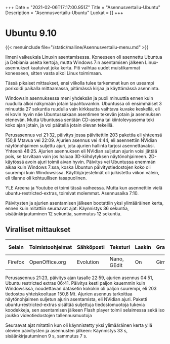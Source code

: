 +++
Date = "2021-02-06T17:17:00.951Z"
Title = "Asennusvertailu-Ubuntu"
Description = "Asennusvertailu-Ubuntu"
Luokat = []
+++

Ubuntu 9.10
===========

{{< menuinclude file="/static/malline/Asennusvertailu-menu.md" >}}

Ilmeni vaikeuksia Linuxin asentamisessa. Koneeseen oli asennettu Ubuntua
ja Debiania useita kertoja, mutta Windows 7:n asentamisen jälkeen
Linux-asennukset kaatuivat joka kerta. Piti vaihtaa uudet muistikammat
koneeseen, sitten vasta alkoi Linux toimimaan.

Tässä pikaiset mittaukset, ensi viikolla tulee tarkemmat kun on useampi
porixoidi paikalla mittaamassa, pitämässä kirjaa ja käyttämässä
asenninta.

Windowsin asennuksessa meni yhdeksän ja puoli minuuttia ennen kuin
ruudulla alkoi näkymään jotain tapahtuvankin. Ubuntussa oli ensimmäiset
3 minuuttia 27 sekuntia ruudulla vain kirkkautta vaihtava kuvake
keskellä, eli ei kovin hyvin näe Ubuntussakaan asentimen tekevän jotain
ja asennuksen etenevän. Mutta Ubuntussa sentään CD-asema tai
kiintolevyasema teki koko ajan jotain, ja voi päätellä jotain olevan
tekeillä.

Perusasennus vei 21:32, päivitys jossa päivitettiin 203 pakettia eli
yhteensä 150,8 Mtavua vei 22:09. Ajurien asennus vei 4:44, eli
asennettiin NVidian näytönohjaimen suljettu ajuri, jota ajurien hallinta
tarjosi asennettavaksi. Yhteenä 48:25. Ajurien asennuksen eli NVidian
suljetun ajurin voisi jättää pois, se tarvitaan vain jos haluaa
3D-kiihdytyksen näytönohjaimeen. 2D-käytössä avoin ajuri toimii aivan
hyvin. Päivitys vei Ubuntussa enemmän aikaa kuin Windows 7:ssa, koska
Ubuntun päivitystiedostojen koko oli suurempi kuin Windowsissa.
Käyttöjärjestelmät oli julkistettu viikon välein, eli tilanne oli
kohtuullisen tasapuolinen.

YLE Areena ja Youtube ei toimi tässä vaiheessa. Mutta kun asennettiin
vielä ubuntu-restricted-extras, toimivat molemmat. Asennusaika 7:10.

Päivitysten ja ajurien asentamisen jälkeen bootattiin yksi ylimääräinen
kerta, ennen kuin mitattiin seuraavat ajat: Käynnistys 36 sekuntia,
sisäänkirjautuminen 12 sekuntia, sammutus 12 sekuntia.

Viralliset mittaukset
---------------------

| Selain | Toimistoohjelmat | Sähköposti | Teksturi | Laskin | Grafiikka | Musasoitin | Elokuvakatselin | CD-poltto | CD ripper | PDF-katselin |
|--------|------------------|------------|----------|--------|-----------|------------|-----------------|-----------|-----------|--------------|
| Firefox | OpenOffice.org | Evolution | Nano, GEdit | On  | Gimp | Rytmilaatikko | Totem | Brasero | ei  | Evince |

Perusasennus 21:23, päivitys ajan tasalle 22:59, ajurien asennus 04:51,
Ubuntu restricted extras 06:41. Päivitys kesti paljon kauemmin kuin
Windowsissa, noudettavan datasetin kokokin oli paljon suurempi, eli 203
tiedostoa yhteiskooltaan 150,8 Mt. Ajurien asennus tarkoittaa
näytönohjaimen suljetun ajurin asentamista, eli NVidian ajuri. Paketti
ubuntu-restricted-extras sisältää suljettuja tiedostomuotoja tukevia
koodekkeja, sen asentamisen jälkeen Flash player toimii selaimessa sekä
iso joukko videotiedostojen tallennusmuotoja

Seuraavat ajat mitattiin kun oli käynnistetty yksi ylimääräinen kerta
yllä olevien päivitysten ja asennusten jälkeen: Käynnistys 33 s,
sisäänkirjautuminen 9 s, sammutus 7 s.
